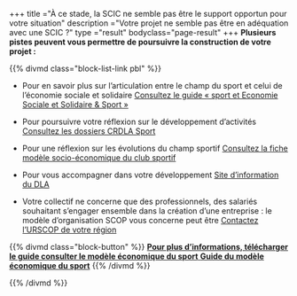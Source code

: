 +++
title ="À ce stade, la SCIC ne semble pas être le support opportun pour votre situation"
description ="Votre projet ne semble pas être en adéquation avec une SCIC ?"
type ="result"
bodyclass="page-result"
+++
**Plusieurs pistes peuvent vous permettre de poursuivre la construction de votre projet :**

{{% divmd class="block-list-link pbl" %}}
- Pour en savoir plus sur l’articulation entre le champ du sport et celui de l’économie sociale et solidaire
[Consultez le guide « sport et Economie Sociale et Solidaire & Sport »](http://www.sports.gouv.fr/organisation/publication-chiffres-cles/Toutes-les-publications-10217/article/auto-entrepreneursport)

- Pour poursuivre votre réflexion sur le développement d’activités 
[Consultez les dossiers CRDLA Sport](http://crdla-sport.franceolympique.com/art.php?id=71395)

- Pour une réflexion sur les évolutions du champ sportif
[Consultez la fiche modèle socio-économique du club sportif](http://www.sports.gouv.fr/emplois-metiers/acces-a-l-emploi/gesportanim/)

- Pour vous accompagner dans votre développement
[Site d’information du DLA](http://www.info-dla.fr/presentation/dla/)

- Votre collectif ne concerne que des professionnels, des salariés souhaitant
s’engager ensemble dans la création d’une entreprise : le modèle d’organisation SCOP vous concerne peut être
[Contactez l’URSCOP de votre région](http://www.les-scop.coop/sites/fr/le-reseau/coordonnees-unions-regionales.html)

{{% divmd class="block-button" %}}
[**Pour plus d’informations, télécharger le guide consulter le modèle économique du sport** **Guide du modèle économique du sport**](/pdf/guide-scic.pdf)
{{% /divmd %}}



{{% /divmd %}}